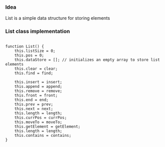 
### Idea
List is a simple data structure for storing elements



### List class implementation

```

function List() {
    this.listSize = 0;
    this.pos = 0;
    this.dataStore = []; // initializes an empty array to store list elements
    this.clear = clear;
    this.find = find;
    
    this.insert = insert;
    this.append = append;
    this.remove = remove;
    this.front = front;
    this.end = end;
    this.prev = prev;
    this.next = next;
    this.length = length;
    this.currPos = currPos;
    this.moveTo = moveTo;
    this.getElement = getElement;
    this.length = length;
    this.contains = contains;
}


```

